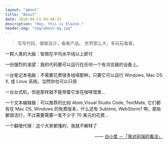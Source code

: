 ```yaml
---
layout: "about"
title: "About"
date: 2016-04-21 04:48:33
description: "Hey, this is Elaine."
header-img: "img/about-bg.jpg"
---
```



>写写代码，做做设计，看看产品。
>世界那么大，多玩玩看看。

一颗人类的大脑：智商在平均水平线以上即可 <br/>

一份强烈的渴望：我的代码要可以运行在任何一个有浏览器的设备上。 <br/>

一台笔记本电脑：不需要花费很多钱得那种，只要它可以运行 Windows, Mac OS X, 或 Linux 系统。当然你也可以只用<br/>

一台台式机，但是那样就不能带着它坐在咖啡馆里… <br/>

一个文本编辑器：可以推荐的比如 Atom,Visual Studio Code, TextMate, 它们都有在 Mac OS, Windows 的免费版本，什么还有 Sublime, WebStorm? 啊，那些都很流行，不过需要需要一笔不少于 70 美元的花费… <br/>

一个翻墙代理：这个大家都懂的，我就不解释了

<p style="text-align:right;">
    —— <a href="/me" target="_blank">白小爱 －「我对前端的看法」 </a>
</p>